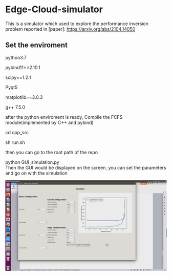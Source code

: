 # Edge-Cloud-simulator
This is a simulator which used to explore the performance inversion problem reported in [paper]: https://arxiv.org/abs/2104.14050  

Set the enviroment
--------
python3.7  

pybind11==2.10.1  

scipy==1.2.1  

Pyqt5  

matplotlib==3.0.3  

g++ 7.5.0  


after the python enviroment is ready, Compile the FCFS module(implemented by C++ and pybind)  

cd cpp_src  

sh run.sh  


then you can go to the root path of the repo  

python GUI_simulation.py  
Then the GUI would be displayed on the screen, you can set the parameters and go on with the simulation  

![Gui](./img/GUI)
